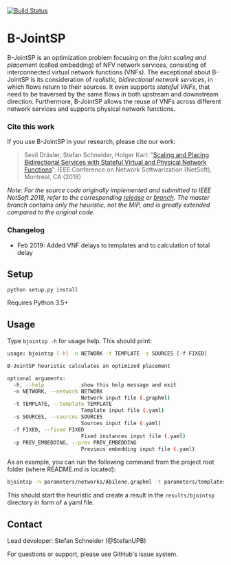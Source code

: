 [![Build Status](https://travis-ci.org/CN-UPB/B-JointSP.svg?branch=master)](https://travis-ci.org/CN-UPB/B-JointSP)

# B-JointSP 

B-JointSP is an optimization problem focusing on the *joint scaling and placemen*t (called embedding) of NFV network services, consisting of interconnected virtual network functions (VNFs). The exceptional about B-JointSP is its consideration of *realistic, bidirectional network services*, in which flows return to their sources. It even supports *stateful VNFs*, that need to be traversed by the same flows in both upstream and downstream direction. Furthermore, B-JointSP allows the reuse of VNFs across different network services and supports physical network functions.

### Cite this work

If you use B-JointSP in your research, please cite our work:

> Sevil Dräxler, Stefan Schneider, Holger Karl: "[Scaling and Placing Bidirectional Services with Stateful Virtual and Physical Network Functions](https://ieeexplore.ieee.org/document/8459915/)". IEEE Conference on Network Softwarization (NetSoft), Montreal, CA (2018)

*Note: For the source code originally implemented and submitted to IEEE NetSoft 2018, refer to the corresponding [release](https://github.com/CN-UPB/B-JointSP/releases/tag/v1.0) or [branch](https://github.com/CN-UPB/B-JointSP/tree/netsoft2018). The master branch contains only the heuristic, not the MIP, and is greatly extended compared to the original code.*

### Changelog

* Feb 2019: Added VNF delays to templates and to calculation of total delay

## Setup

```
python setup.py install
```
Requires Python 3.5+


## Usage

Type `bjointsp -h` for usage help. This should print:

```bash
usage: bjointsp [-h] -n NETWORK -t TEMPLATE -s SOURCES [-f FIXED]

B-JointSP heuristic calculates an optimized placement

optional arguments:
  -h, --help            show this help message and exit
  -n NETWORK, --network NETWORK
                        Network input file (.graphml)
  -t TEMPLATE, --template TEMPLATE
                        Template input file (.yaml)
  -s SOURCES, --sources SOURCES
                        Sources input file (.yaml)
  -f FIXED, --fixed FIXED
                        Fixed instances input file (.yaml)
  -p PREV_EMBEDDING, --prev PREV_EMBEDDING
                        Previous embedding input file (.yaml)                     
```

As an example, you can run the following command from the project root folder (where README.md is located):

```bash
bjointsp -n parameters/networks/Abilene.graphml -t parameters/templates/fw1chain.yaml -s parameters/sources/source0.yaml
```

This should start the heuristic and create a result in the `results/bjointsp` directory in form of a yaml file.

## Contact

Lead developer: Stefan Schneider (@StefanUPB)

For questions or support, please use GitHub's issue system.
